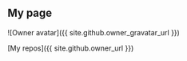 ## My page

![Owner avatar]({{ site.github.owner_gravatar_url }})


[My repos]({{ site.github.owner_url }})
